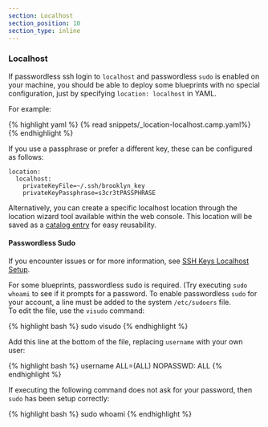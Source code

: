 ```yaml
---
section: Localhost
section_position: 10
section_type: inline
---
```


### Localhost

If passwordless ssh login to `localhost` and passwordless `sudo` is enabled on your 
machine, you should be able to deploy some blueprints with no special configuration,
just by specifying `location: localhost` in YAML.

For example:

{% highlight yaml %}
{% read snippets/_location-localhost.camp.yaml%}
{% endhighlight %}

If you use a passphrase or prefer a different key, these can be configured as follows:

    location:
      localhost:
        privateKeyFile=~/.ssh/brooklyn_key
        privateKeyPassphrase=s3cr3tPASSPHRASE


Alternatively, you can create a specific localhost location through the location wizard tool available within the web console.
This location will be saved as a [catalog entry](/guide/blueprints/catalog/index.html#locations-in-the-catalog) 
for easy reusability.


#### Passwordless Sudo

If you encounter issues or for more information, see [SSH Keys Localhost Setup](#localhost-setup). 

For some blueprints, passwordless sudo is required. (Try executing `sudo whoami` to see if it prompts for a password. 
To enable passwordless `sudo` for your account, a line must be added to the system `/etc/sudoers` file.  
To edit the file, use the `visudo` command:

{% highlight bash %}
sudo visudo
{% endhighlight %}

Add this line at the bottom of the file, replacing `username` with your own user:

{% highlight bash %}
username ALL=(ALL) NOPASSWD: ALL
{% endhighlight %}

If executing the following command does not ask for your password, then `sudo` has been setup correctly:

{% highlight bash %}
sudo whoami
{% endhighlight %}
